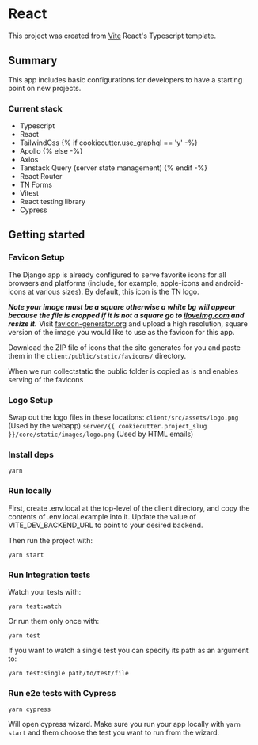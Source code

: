 # React

This project was created from [Vite](https://vitejs.dev) React's Typescript template.

## Summary

This app includes basic configurations for developers to have a starting point on new projects.

### Current stack

- Typescript
- React
- TailwindCss
{% if cookiecutter.use_graphql == 'y' -%}
- Apollo
{% else -%}
- Axios
- Tanstack Query (server state management)
{% endif -%}
- React Router
- TN Forms
- Vitest
- React testing library
- Cypress

## Getting started

### Favicon Setup

The Django app is already configured to serve favorite icons for all browsers and platforms (include, for example, apple-icons and android-icons at various sizes). By default, this icon is the TN logo.

**_Note your image must be a square otherwise a white bg will appear because the file is cropped if it is not a square go to [iloveimg.com](https://www.iloveimg.com/resize-image) and resize it._**
Visit [favicon-generator.org](https://www.favicon-generator.org/) and upload a high resolution, square version of the image you would like to use as the favicon for this app.

Download the ZIP file of icons that the site generates for you and paste them in the `client/public/static/favicons/` directory.

When we run collectstatic the public folder is copied as is and enables serving of the favicons

### Logo Setup

Swap out the logo files in these locations:
`client/src/assets/logo.png` (Used by the webapp)
`server/{{ cookiecutter.project_slug }}/core/static/images/logo.png` (Used by HTML emails)

### Install deps

```
yarn
```

### Run locally

First, create .env.local at the top-level of the client directory, and copy the contents of .env.local.example into it. Update the value of VITE_DEV_BACKEND_URL to point to your desired backend.

Then run the project with:
```
yarn start
```

### Run Integration tests

Watch your tests with:

```
yarn test:watch
```

Or run them only once with:

```
yarn test
```

If you want to watch a single test you can specify its path as an argument to:

```
yarn test:single path/to/test/file
```

### Run e2e tests with Cypress

```
yarn cypress
```

Will open cypress wizard. Make sure you run your app locally with `yarn start` and them choose the test you want to run from the wizard.
